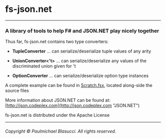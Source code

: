 fs-json.net
======
----------------------------------------------------------------------------

### A library of tools to help F# and JSON.NET play nicely together

Thus far, fs-json.net contains two type converters:

  - **TupleConverter** ... can serialize/deserialize tuple values of any arity
  
  - **UnionConverter<'t>** ... can serialize/deserialize any values of the discriminated union given for 't

  - **OptionConverter** ... can serialize/deserialize option type instances

A complete example can be found in [Scratch.fsx](http://github.com/pblasucci/fs-json.net/blob/master/src/fs-json.net/Scratch.fsx), located along-side the source files

More information about JSON.NET can be found at: [http://json.codeplex.com](http://json.codeplex.com "JSON.NET")
                        
fs-json.net is distributed under the Apache License

----------------------------------------------------------------------------
###### Copyright &#169; Paulmichael Blasucci. All rights reserved.
